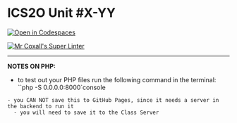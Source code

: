 # ICS2O Unit #X-YY

[![Open in Codespaces](https://classroom.github.com/assets/launch-codespace-7f7980b617ed060a017424585567c406b6ee15c891e84e1186181d67ecf80aa0.svg)](https://classroom.github.com/open-in-codespaces?assignment_repo_id=14376865)

[![Mr Coxall's Super Linter](https://github.com/MTHS-ICD2O-1-2023/ICD2O-Unit-2-03-PHP-dang-2nguyen/workflows/Mr%20Coxall's%20Super%20Linter/badge.svg)](https://github.com/MTHS-ICD2O-1-2023/ICD2O-Unit-2-03-PHP-dang-2nguyen/actions)

---

**NOTES ON PHP:**
- to test out your PHP files run the following command in the terminal:
``php -S 0.0.0.0:8000`console
  
```
- you CAN NOT save this to GitHub Pages, since it needs a server in the backend to run it
  - you will need to save it to the Class Server
